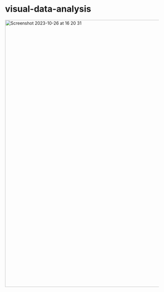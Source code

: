 # visual-data-analysis
<img width="875" alt="Screenshot 2023-10-26 at 16 20 31" src="https://github.com/hamzabdr36/visual-data-analysis/assets/53819420/0e481ed5-1409-4f9a-8a5e-773577c55da9">
